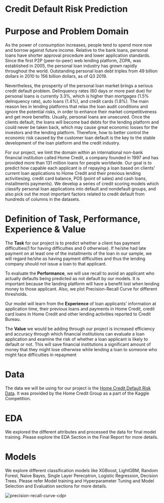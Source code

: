 # Credit Default Risk Prediction

# Purpose and Problem Domain

As the power of consumption increases, people tend to spend more now and borrow against future income. Relative to the bank loans, personal loans have shorter approval procedure and lower application standards. Since the first P2P (peer-to-peer) web lending platform, ZOPA, was established in 2005, the personal loan industry has grown rapidly throughout the world. Outstanding personal loan debt triples from 49 billion dollars in 2010 to 156 billion dollars, as of Q3 2019.

Nevertheless, the prosperity of the personal loan market brings a serious credit default problem. Delinquency rates (60 days or more past due) for personal loans is currently 3.3%, which is higher than mortgages (1.5% delinquency rate), auto loans (1.4%), and credit cards (1.8%). The main reason lies in lending platforms that relax the loan audit conditions and ignore the potential risks, in order to enhance their market competitiveness and get more benefits. Usually, personal loans are unsecured. Once the clients default, the loans will become bad debts for the lending platform and could never be taken back, which may cause great economic losses for the investors and the lending platform. Therefore, how to better control the economic risk caused by the customer loan default is the key to the stable development of the loan platform and the credit industry. 

For our project, we limit the domain within an international non-bank financial institution called Home Credit, a company founded in 1997 and has provided more than 131 million loans for people worldwide. Our goal is to predict how capable each applicant is of repaying a loan based on clients' current loan applications to Home Credit and their previous lending activities(eg. credit card balance, POS (point of sales) and cash loans, installments payments). We develop a series of credit scoring models which classify personal loan applications into default and nondefault groups, and also pick out the most important factors related to credit default from hundreds of columns in the datasets.

# Definition of Task, Performance, Experience & Value
The **Task** for our project is to predict whether a client has payment difficulties(1 for having difficulties and 0 otherwise). If he/she had late payment on at least one of the installments of the loan in our sample, we will regard he/she as having payment difficulties and thus the lending company should not issue a loan to that applicant.

To evaluate the **Performance**, we will use recall to avoid an applicant who actually defaults being predicted as not default by our models. It is important because the landing platform will have a benefit lost when lending money to those applicant. Also, we plot Precision-Recall Curve for different thresholds.

Our model will learn from the **Experience** of loan applicants' information at application time, their previous loans and payments in Home Credit, credit card loans in Home Credit and other lending activities reported to Credit Bureau.

The **Value** we would be adding through our project is increased efficiency and accuracy through which financial institutions can evaluate a loan application and examine the risk of whether a loan applicant is likely to default or not. This will save financial institutions a significant amount of money that they might lose otherwise while lending a loan to someone who might face difficulties in repayment

# Data
The data we will be using for our project is the  [Home Credit Default Risk Data](https://www.kaggle.com/c/home-credit-default-risk/overview). It was provided by the Home Credit Group as a part of the Kaggle Competition.

# EDA 
We explored the different attributes and processed the data for final model training. Please explore the EDA Section in the Final Report for more details. 

# Models 
We explore different classification models like XGBoost, LightGBM, Random Forest, Naive Bayes, Single Layer Perecptron, Logistic Regression, Decision Trees. Please refer Model training and Hyperparameter Tuning and Model Selection and Evaluation sections for more details. 

![precision-recall-curve-cdpr](precision-recall-curve-cdpr.png)





